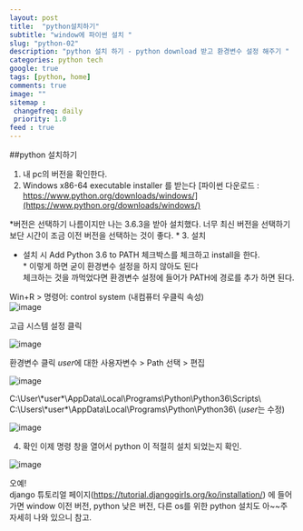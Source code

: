 ```yaml
---
layout: post
title:  "python설치하기"
subtitle: "window에 파이썬 설치 "
slug: "python-02" 
description: "python 설치 하기 - python download 받고 환경변수 설정 해주기 "
categories: python tech
google: true 
tags: [python, home]
comments: true 
image: ""
sitemap : 
 changefreq: daily
 priority: 1.0
feed : true 
---
```

##python 설치하기 

1. 내 pc의 버전을 확인한다. 
2.	Windows x86-64 executable installer 를 받는다 
[파이썬 다운로드 : https://www.python.org/downloads/windows/](https://www.python.org/downloads/windows/) 

*버전은 선택하기 나름이지만 나는 3.6.3을 받아 설치했다. 
너무 최신 버전을 선택하기보단 시간이 조금 이전 버전을 선택하는 것이 좋다. *
3.	설치 
* 설치 시 Add Python 3.6 to PATH 체크박스를 체크하고 install을 한다.<br>* 
이렇게 하면 굳이 환경변수 설정을 하지 않아도 된다 <br>
체크하는 것을 까먹었다면 환경변수 설정에 들어가 PATH에 경로를 추가 하면 된다. <br>

Win+R > 명령어: control system (내컴퓨터 우클릭 속성) <br>
![image](https://user-images.githubusercontent.com/35050638/35796272-59bc948a-0a9f-11e8-9404-bcedc38339d3.png)

고급 시스템 설정 클릭 

![image](https://user-images.githubusercontent.com/35050638/35796287-63f5ecf8-0a9f-11e8-9dce-6c0f9b98b03c.png)

환경변수 클릭 
*user*에 대한 사용자변수 > Path 선택 >  편집  


![image](https://user-images.githubusercontent.com/35050638/35796292-6be4eee6-0a9f-11e8-8c08-5643eefd51b2.png)

C:\User\\\*user\*\AppData\Local\Programs\Python\Python36\Scripts\\
C:\Users\\\*user\*\AppData\Local\Programs\Python\Python36\\
(*user*는 수정)

![image](https://user-images.githubusercontent.com/35050638/35796299-749caa92-0a9f-11e8-990e-7d2e30a9a017.png)

4. 	확인
이제 명령 창을 열어서 python 이 적절히 설치 되었는지 확인.

![image](https://user-images.githubusercontent.com/35050638/35796310-7d2f07cc-0a9f-11e8-9b19-61f72c7f41bd.png)

오예!  
django 튜토리얼 페이지(https://tutorial.djangogirls.org/ko/installation/) 에 들어가면 
window 이전 버전, python 낮은 버전, 다른 os를 위한 python 설치도 아~~주 자세히 나와 있으니 참고.  


